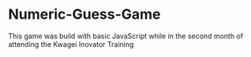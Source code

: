 # Numeric-Guess-Game
This game was build with basic JavaScript while in the second month of attending the Kwagei Inovator Training
